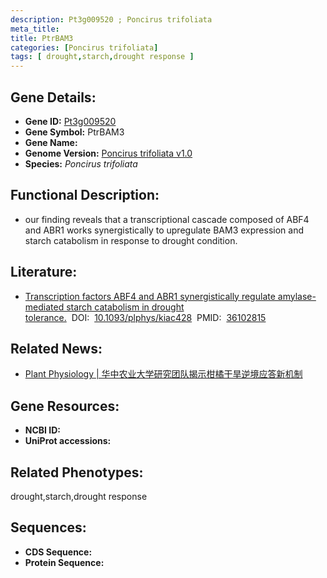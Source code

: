 ```yaml
---
description: Pt3g009520 ; Poncirus trifoliata
meta_title:
title: PtrBAM3
categories: [Poncirus trifoliata]
tags: [ drought,starch,drought response ]
---
```


## Gene Details:
- **Gene ID:**	[Pt3g009520]()
- **Gene Symbol:** PtrBAM3
- **Gene Name:** 
- **Genome Version:** [Poncirus trifoliata v1.0]()
- **Species:** *Poncirus trifoliata*

## Functional Description:
   - our finding reveals that a transcriptional cascade composed of ABF4 and ABR1 works synergistically to upregulate BAM3 expression and starch catabolism in response to drought condition.

## Literature:
   - [Transcription factors ABF4 and ABR1 synergistically regulate amylase-mediated starch catabolism in drought tolerance.]( https://academic.oup.com/plphys/article/191/1/591/6697893?login=true)&nbsp;&nbsp;DOI:&nbsp;&nbsp;[10.1093/plphys/kiac428](https://academic.oup.com/plphys/article/191/1/591/6697893?login=true)&nbsp;&nbsp;PMID:&nbsp;&nbsp;[36102815](https://pubmed.ncbi.nlm.nih.gov/36102815/)

## Related News:
   - [Plant Physiology  | 华中农业大学研究团队揭示柑橘干旱逆境应答新机制](https://mp.weixin.qq.com/s?__biz=Mzg3MDEwNDEyMg==&mid=2247538100&idx=2&sn=3335f57968e52096762be3c2884a2635&chksm=ce90f8e1f9e771f7dbb63a9cefeb7f480eafc67bba54643ce3d63cb2b889d219941c10c98aaf&scene=27#wechat_redirect)

## Gene Resources:
- **NCBI ID:** [](https://www.ncbi.nlm.nih.gov/gene/?term=)
- **UniProt accessions:** [](https://www.uniprot.org/uniprotkb//entry)

## Related Phenotypes:
drought,starch,drought response

## Sequences:
- **CDS Sequence:**
- **Protein Sequence:**
